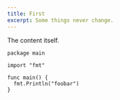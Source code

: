 ```yaml
---
title: First
excerpt: Some things never change.
---
```

The content itself.

```go{[3,6]}
package main

import "fmt"

func main() {
  fmt.Println("foobar")
}
```